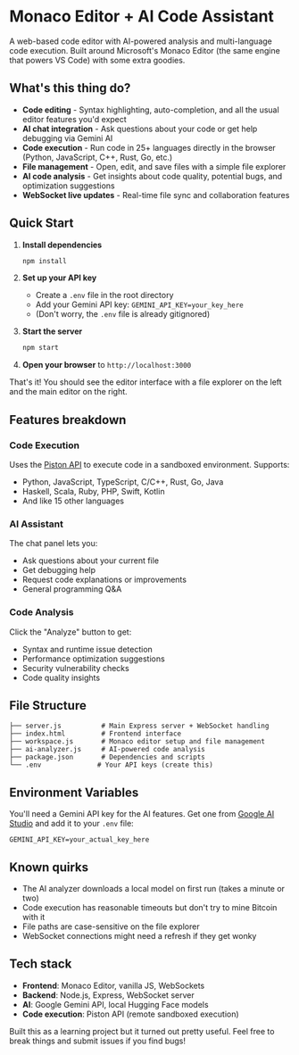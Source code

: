 # Monaco Editor + AI Code Assistant

A web-based code editor with AI-powered analysis and multi-language code execution. Built around Microsoft's Monaco Editor (the same engine that powers VS Code) with some extra goodies.

## What's this thing do?

- **Code editing** - Syntax highlighting, auto-completion, and all the usual editor features you'd expect
- **AI chat integration** - Ask questions about your code or get help debugging via Gemini AI
- **Code execution** - Run code in 25+ languages directly in the browser (Python, JavaScript, C++, Rust, Go, etc.)
- **File management** - Open, edit, and save files with a simple file explorer
- **AI code analysis** - Get insights about code quality, potential bugs, and optimization suggestions
- **WebSocket live updates** - Real-time file sync and collaboration features

## Quick Start

1. **Install dependencies**
   ```bash
   npm install
   ```

2. **Set up your API key**
   - Create a `.env` file in the root directory
   - Add your Gemini API key: `GEMINI_API_KEY=your_key_here`
   - (Don't worry, the `.env` file is already gitignored)

3. **Start the server**
   ```bash
   npm start
   ```

4. **Open your browser** to `http://localhost:3000`

That's it! You should see the editor interface with a file explorer on the left and the main editor on the right.

## Features breakdown

### Code Execution
Uses the [Piston API](https://github.com/engineer-man/piston) to execute code in a sandboxed environment. Supports:
- Python, JavaScript, TypeScript, C/C++, Rust, Go, Java
- Haskell, Scala, Ruby, PHP, Swift, Kotlin
- And like 15 other languages

### AI Assistant
The chat panel lets you:
- Ask questions about your current file
- Get debugging help
- Request code explanations or improvements
- General programming Q&A

### Code Analysis
Click the "Analyze" button to get:
- Syntax and runtime issue detection
- Performance optimization suggestions
- Security vulnerability checks
- Code quality insights

## File Structure

```
├── server.js          # Main Express server + WebSocket handling
├── index.html         # Frontend interface
├── workspace.js       # Monaco editor setup and file management
├── ai-analyzer.js     # AI-powered code analysis
├── package.json       # Dependencies and scripts
└── .env              # Your API keys (create this)
```

## Environment Variables

You'll need a Gemini API key for the AI features. Get one from [Google AI Studio](https://aistudio.google.com/) and add it to your `.env` file:

```
GEMINI_API_KEY=your_actual_key_here
```

## Known quirks

- The AI analyzer downloads a local model on first run (takes a minute or two)
- Code execution has reasonable timeouts but don't try to mine Bitcoin with it
- File paths are case-sensitive on the file explorer
- WebSocket connections might need a refresh if they get wonky

## Tech stack

- **Frontend**: Monaco Editor, vanilla JS, WebSockets
- **Backend**: Node.js, Express, WebSocket server
- **AI**: Google Gemini API, local Hugging Face models
- **Code execution**: Piston API (remote sandboxed execution)

Built this as a learning project but it turned out pretty useful. Feel free to break things and submit issues if you find bugs!